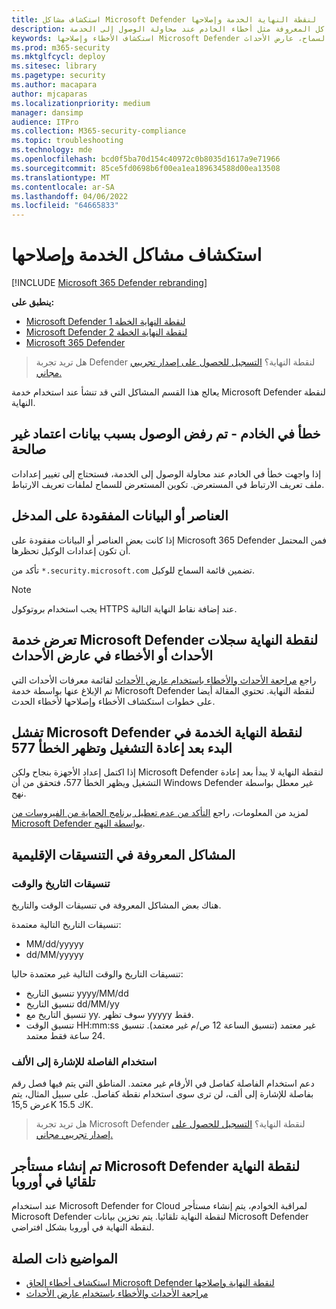```yaml
---
title: استكشاف مشاكل Microsoft Defender لنقطة النهاية الخدمة وإصلاحها
description: ابحث عن حلول وحلول بديلة للمشاكل المعروفة مثل أخطاء الخادم عند محاولة الوصول إلى الخدمة.
keywords: استكشاف الأخطاء وإصلاحها Microsoft Defender لنقطة النهاية، خطأ الخادم، رفض الوصول، بيانات اعتماد غير صالحة، لا بيانات، مدخل لوحة المعلومات، السماح، عارض الأحداث
ms.prod: m365-security
ms.mktglfcycl: deploy
ms.sitesec: library
ms.pagetype: security
ms.author: macapara
author: mjcaparas
ms.localizationpriority: medium
manager: dansimp
audience: ITPro
ms.collection: M365-security-compliance
ms.topic: troubleshooting
ms.technology: mde
ms.openlocfilehash: bcd0f5ba70d154c40972c0b8035d1617a9e71966
ms.sourcegitcommit: 85ce5fd0698b6f00ea1ea189634588d00ea13508
ms.translationtype: MT
ms.contentlocale: ar-SA
ms.lasthandoff: 04/06/2022
ms.locfileid: "64665833"
---
```

# <a name="troubleshoot-service-issues"></a>استكشاف مشاكل الخدمة وإصلاحها

[!INCLUDE [Microsoft 365 Defender rebranding](../../includes/microsoft-defender.md)]

**ينطبق على:**
- [Microsoft Defender لنقطة النهاية الخطة 1](https://go.microsoft.com/fwlink/p/?linkid=2154037)
- [Microsoft Defender لنقطة النهاية الخطة 2](https://go.microsoft.com/fwlink/p/?linkid=2154037)
- [Microsoft 365 Defender](https://go.microsoft.com/fwlink/?linkid=2118804)

> هل تريد تجربة Defender لنقطة النهاية؟ [التسجيل للحصول على إصدار تجريبي مجاني.](https://signup.microsoft.com/create-account/signup?products=7f379fee-c4f9-4278-b0a1-e4c8c2fcdf7e&ru=https://aka.ms/MDEp2OpenTrial?ocid=docs-wdatp-pullalerts-abovefoldlink)

يعالج هذا القسم المشاكل التي قد تنشأ عند استخدام خدمة Microsoft Defender لنقطة النهاية.

## <a name="server-error---access-is-denied-due-to-invalid-credentials"></a>خطأ في الخادم - تم رفض الوصول بسبب بيانات اعتماد غير صالحة

إذا واجهت خطأ في الخادم عند محاولة الوصول إلى الخدمة، فستحتاج إلى تغيير إعدادات ملف تعريف الارتباط في المستعرض.
تكوين المستعرض للسماح لملفات تعريف الارتباط.

## <a name="elements-or-data-missing-on-the-portal"></a>العناصر أو البيانات المفقودة على المدخل

إذا كانت بعض العناصر أو البيانات مفقودة على Microsoft 365 Defender فمن المحتمل أن تكون إعدادات الوكيل تحظرها.

تأكد من `*.security.microsoft.com` تضمين قائمة السماح للوكيل.

> [!NOTE]
> يجب استخدام بروتوكول HTTPS عند إضافة نقاط النهاية التالية.

## <a name="microsoft-defender-for-endpoint-service-shows-event-or-error-logs-in-the-event-viewer"></a>تعرض خدمة Microsoft Defender لنقطة النهاية سجلات الأحداث أو الأخطاء في عارض الأحداث

راجع [مراجعة الأحداث والأخطاء باستخدام عارض الأحداث](event-error-codes.md) لقائمة معرفات الأحداث التي تم الإبلاغ عنها بواسطة خدمة Microsoft Defender لنقطة النهاية. تحتوي المقالة أيضا على خطوات استكشاف الأخطاء وإصلاحها لأخطاء الحدث.

## <a name="microsoft-defender-for-endpoint-service-fails-to-start-after-a-reboot-and-shows-error-577"></a>تفشل Microsoft Defender لنقطة النهاية الخدمة في البدء بعد إعادة التشغيل وتظهر الخطأ 577

إذا اكتمل إعداد الأجهزة بنجاح ولكن Microsoft Defender لنقطة النهاية لا يبدأ بعد إعادة التشغيل ويظهر الخطأ 577، فتحقق من أن Windows Defender غير معطل بواسطة نهج.

لمزيد من المعلومات، راجع [التأكد من عدم تعطيل برنامج الحماية من الفيروسات من Microsoft Defender بواسطة النهج](troubleshoot-onboarding.md#ensure-that-microsoft-defender-antivirus-is-not-disabled-by-a-policy).

## <a name="known-issues-with-regional-formats"></a>المشاكل المعروفة في التنسيقات الإقليمية

### <a name="date-and-time-formats"></a>تنسيقات التاريخ والوقت

هناك بعض المشاكل المعروفة في تنسيقات الوقت والتاريخ.

تنسيقات التاريخ التالية معتمدة:

- MM/dd/yyyyy
- dd/MM/yyyyy

تنسيقات التاريخ والوقت التالية غير معتمدة حاليا:

- تنسيق التاريخ yyyy/MM/dd
- تنسيق التاريخ dd/MM/yy
- تنسيق التاريخ مع yy. سوف تظهر yyyyy فقط.
- تنسيق الوقت HH:mm:ss غير معتمد (تنسيق الساعة 12 ص/م غير معتمد). تنسيق 24 ساعة فقط معتمد.

### <a name="use-of-comma-to-indicate-thousand"></a>استخدام الفاصلة للإشارة إلى الألف

دعم استخدام الفاصلة كفاصل في الأرقام غير معتمد. المناطق التي يتم فيها فصل رقم بفاصلة للإشارة إلى ألف، لن ترى سوى استخدام نقطة كفاصل. على سبيل المثال، يتم عرض 15,5K ك 15.5K.

> هل تريد تجربة Microsoft Defender لنقطة النهاية؟ [التسجيل للحصول على إصدار تجريبي مجاني.](https://signup.microsoft.com/create-account/signup?products=7f379fee-c4f9-4278-b0a1-e4c8c2fcdf7e&ru=https://aka.ms/MDEp2OpenTrial?ocid=docs-wdatp-troubleshoot-belowfoldlink)

## <a name="microsoft-defender-for-endpoint-tenant-was-automatically-created-in-europe"></a>تم إنشاء مستأجر Microsoft Defender لنقطة النهاية تلقائيا في أوروبا

عند استخدام Microsoft Defender for Cloud لمراقبة الخوادم، يتم إنشاء مستأجر Microsoft Defender لنقطة النهاية تلقائيا. يتم تخزين بيانات Microsoft Defender لنقطة النهاية في أوروبا بشكل افتراضي.

## <a name="related-topics"></a>المواضيع ذات الصلة

- [استكشاف أخطاء إلحاق Microsoft Defender لنقطة النهاية وإصلاحها](troubleshoot-onboarding.md)
- [مراجعة الأحداث والأخطاء باستخدام عارض الأحداث](event-error-codes.md)
